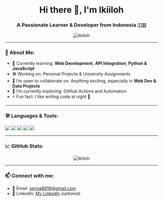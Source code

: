 <h1 align="center">Hi there 👋, I'm Ikiiloh</h1>
<h3 align="center">A Passionate Learner & Developer from Indonesia 🇮🇩</h3>

<p align="center">
  <img src="https://komarev.com/ghpvc/?username=ikiiloh&label=Profile%20views&color=0e75b6&style=flat" alt="ikiiloh" />
</p>

---

### 💫 About Me:
- 🌱 Currently learning: **Web Development**, **API Integration**, **Python & JavaScript**
- 🛠️ Working on: Personal Projects & University Assignments
- 👯 I’m open to collaborate on: Anything exciting, especially in **Web Dev & Data Projects**
- 🧠 I’m currently exploring: GitHub Actions and Automation
- ⚡ Fun fact: I like writing code at night 🌙

---

### 🛠️ Languages & Tools:
<p>
  <img src="https://img.shields.io/badge/PHP-777BB4?style=for-the-badge&logo=php&logoColor=white"/>
  <img src="https://img.shields.io/badge/JavaScript-F0DB4F?style=for-the-badge&logo=javascript&logoColor=black"/>
  <img src="https://img.shields.io/badge/Python-306998?style=for-the-badge&logo=python&logoColor=white"/>
  <img src="https://img.shields.io/badge/HTML5-E34F26?style=for-the-badge&logo=html5&logoColor=white"/>
  <img src="https://img.shields.io/badge/CSS3-1572B6?style=for-the-badge&logo=css3&logoColor=white"/>
</p>

---

### 📈 GitHub Stats:
<p align="center">
  <img src="https://github-readme-stats.vercel.app/api?username=ikiiloh&show_icons=true&theme=github_dark" alt="ikiiloh" />
</p>

---

### 📫 Connect with me:
- 📧 Email: [senga8818@gmail.com](mailto:senga8818@gmail.com)
- 💼 LinkedIn: [My LinkedIn](https://www.linkedin.com/in/m-riski-ramadani-144449201/) *(optional)*
